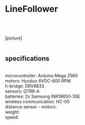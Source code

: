 # LineFollower
<br />
<br />
<br />
[picture]
<br />
<br />
  
## specifications
<br />
microcontroller: Arduino Mega 2560
<br />
motors: Hyuduo 6VDC-600 RPM
<br />
h-bridge: DRV8833
<br />
sensors: QTR8-A
<br />
batteries: 2x Samsung INR18650-35E
<br />
wireless communication: HC-05
<br />
distance sensor - motors: 
<br />
weight:
<br />
speed: 
<br />
